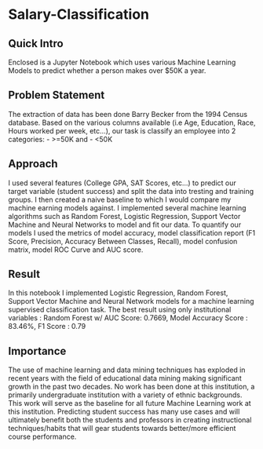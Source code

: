 # Salary-Classification

## Quick Intro
Enclosed is a Jupyter Notebook which uses various Machine Learning Models to predict whether a person makes over $50K a year.

## Problem Statement
The extraction of data has been done Barry Becker from the 1994 Census database.
Based on the various columns available (i.e Age, Education, Race, Hours worked per week, etc...), our task is classify an employee into 2 categories: - >=50K and - <50K 

## Approach
I used several features (College GPA, SAT Scores, etc...) to predict our target variable (student success) and split the data into tresting and training groups. I then created a naive baseline to which I would compare my machine earning models against. I implemented several machine learning algorithms such as Random Forest, Logistic Regression, Support Vector Machine and Neural Networks to model and fit our data. To quantify our models I used the metrics of model accuracy, model classification report (F1 Score, Precision, Accuracy Between Classes, Recall), model confusion matrix, model ROC Curve and AUC score.

## Result
In this notebook I implemented Logistic Regression, Random Forest, Support Vector Machine and Neural Network models for a machine learning supervised classification task. The best result using only institutional variables : Random Forest w/ AUC Score: 0.7669, Model Accuracy Score : 83.46%, F1 Score : 0.79

## Importance
The use of machine learning and data mining techniques has exploded in recent years with the field of educational data mining making significant growth in the past two decades. No work has been done at this institution, a primarily undergraduate institution with a variety of ethnic backgrounds. This work will serve as the baseline for all future Machine Learning work at this institution. Predicting student success has many use cases and will ultimately benefit both the students and professors in creating instructional techniques/habits that will gear students towards better/more efficient course performance.

